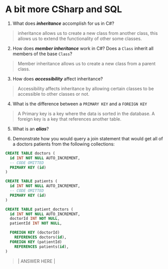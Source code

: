# A bit more CSharp and SQL
1. What does ***inheritance*** accomplish for us in C#?

  > inheritance allows us to create a new class from another class, this allows us to extend the functionality of other some classes.

2. How does ***member inheritance*** work in C#? Does a `Class` inherit all members of the base `Class`?

  > Member inheritance allows us to create a new class from a parent class.

3. How does ***accessibility*** affect inheritance?

  > Accessibility affects inheritance by allowing certain classes to be accessible to other classes or not.

4. What is the difference between a `PRIMARY KEY` and a `FOREIGN KEY`

  > A Primary key is a key where the data is sorted in the database. A foreign key is a key that references another table.

5. What is an ***alias***?

  > 

6. Demonstrate how you would query a join statement that would get all of a doctors patients from the following collections:

  ```SQL
  CREATE TABLE doctors (
    id INT NOT NULL AUTO_INCREMENT,
    -- CODE OMITTED
    PRIMARY KEY (id)
  )

  CREATE TABLE patients (
    id INT NOT NULL AUTO_INCREMENT,
    -- CODE OMITTED
    PRIMARY KEY (id)
  )

  CREATE TABLE patient_doctors (
    id INT NOT NULL AUTO_INCREMENT,
    doctorId INT NOT NULL,
    patientId INT NOT NULL,

    FOREIGN KEY (doctorId)
      REFERENCES doctors(id),
    FOREIGN KEY (patientId)
      REFERENCES patients(id),
  )

  ```

  > | ANSWER HERE |
